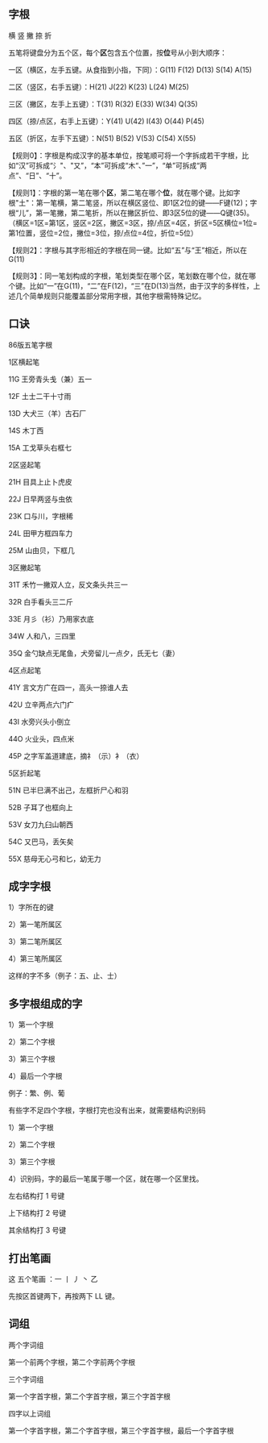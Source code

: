 ## 字根

横 竖 撇 捺 折

五笔将键盘分为五个区，每个**区**包含五个位置，按**位**号从小到大顺序：

一区（横区，左手五键。从食指到小指，下同）：G(11) F(12) D(13) S(14) A(15)

二区（竖区，右手五键）：H(21) J(22) K(23) L(24) M(25)

三区（撇区，左手上五键）：T(31) R(32) E(33) W(34) Q(35)

四区（捺/点区，右手上五键）：Y(41) U(42) I(43) O(44) P(45)

五区（折区，左手下五键）：N(51) B(52) V(53) C(54) X(55)

【规则0】：字根是构成汉字的基本单位，按笔顺可将一个字拆成若干字根，比如“汉”可拆成“氵"、"又”，“本”可拆成“木“、”一”，“单”可拆成“两点”、“日”、“十”。

【规则1】：字根的第一笔在哪个**区**，第二笔在哪个**位**，就在哪个键。比如字根"土"：第一笔横，第二笔竖，所以在横区竖位、即1区2位的键——F键(12)；字根“儿”，第一笔撇，第二笔折，所以在撇区折位、即3区5位的键——Q键(35)。（横区=1区=第1区，竖区=2区，撇区=3区，捺/点区=4区，折区=5区横位=1位=第1位置，竖位=2位，撇位=3位，捺/点位=4位，折位=5位）

【规则2】：字根与其字形相近的字根在同一键。比如“五”与“王”相近，所以在G(11)

【规则3】：同一笔划构成的字根，笔划类型在哪个区，笔划数在哪个位，就在哪个键。比如“一”在G(11)，“二”在F(12)，“三”在D(13)当然，由于汉字的多样性，上述几个简单规则只能覆盖部分常用字根，其他字根需特殊记忆。

## 口诀

86版五笔字根

1区横起笔

11G 王旁青头戋（兼）五一

12F 土士二干十寸雨

13D 大犬三（羊）古石厂

14S 木丁西

15A 工戈草头右框七

2区竖起笔

21H 目具上止卜虎皮

22J 日早两竖与虫依

23K 口与川，字根稀

24L 田甲方框四车力

25M 山由贝，下框几

3区撇起笔

31T 禾竹一撇双人立，反文条头共三一

32R 白手看头三二斤

33E 月彡（衫）乃用家衣底

34W 人和八，三四里

35Q 金勺缺点无尾鱼，犬旁留儿一点夕，氏无七（妻）

4区点起笔

41Y 言文方广在四一，高头一捺谁人去

42U 立辛两点六门疒

43I 水旁兴头小倒立

44O 火业头，四点米

45P 之字军盖道建底，摘礻（示）衤（衣）

5区折起笔

51N 已半巳满不出己，左框折尸心和羽

52B 子耳了也框向上

53V 女刀九臼山朝西

54C 又巴马，丢矢矣

55X 慈母无心弓和匕，幼无力

## 成字字根



1）字所在的键

2）第一笔所属区

3）第二笔所属区

4）第三笔所属区

这样的字不多（例子：五、止、士）

## 多字根组成的字

1）第一个字根

2）第二个字根

3）第三个字根

4）最后一个字根

例子：繁、例、葡

有些字不足四个字根，字根打完也没有出来，就需要结构识别码

1）第一个字根

2）第二个字根

3）第三个字根

4）识别码，字的最后一笔属于哪一个区，就在哪一个区里找。

左右结构打 1 号键

上下结构打 2 号键

其余结构打 3 号键

## 打出笔画

这 五个笔画 ：一 丨 丿 丶 乙

先按区首键两下，再按两下 LL 键。

## 词组

两个字词组

第一个前两个字根，第二个字前两个字根

三个字词组

第一个字首字根，第二个字首字根，第三个字首字根

四字以上词组

第一个字首字根，第二个字首字根，第三个字首字根，最后一个字首字根

